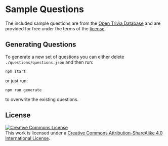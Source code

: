 # Sample Questions

The included sample questions are from the [Open Trivia Database](https://opentdb.com/) and are provided for free under the terms of the [license](#license).

## Generating Questions
To generate a new set of questions you can either delete `./questions/questions.json` and then run:

    npm start

or just run:

    npm run generate

to overwrite the existing questions. 

## License
<a rel="license" href="http://creativecommons.org/licenses/by-sa/4.0/"><img alt="Creative Commons License" style="border-width:0" src="https://i.creativecommons.org/l/by-sa/4.0/88x31.png" /></a><br />This work is licensed under a <a rel="license" href="http://creativecommons.org/licenses/by-sa/4.0/">Creative Commons Attribution-ShareAlike 4.0 International License</a>.

